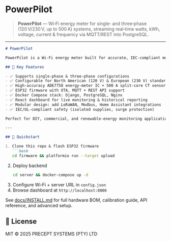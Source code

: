 # PowerPilot

> **PowerPilot** — Wi‑Fi energy meter for single‑ and three‑phase (120 V/230 V, up to 500 A) systems, streaming real‑time watts, kWh, voltage, current & frequency via MQTT/REST into PostgreSQL.

---

```markdown
# PowerPilot

PowerPilot is a Wi‑Fi energy meter built for accurate, IEC‑compliant monitoring of electrical systems — single‑phase and three‑phase (WYE/DELTA) up to 500 A at 120 V/230 V. It measures real‑time RMS voltage, current, active/reactive/apparent power, kWh, and frequency, then securely streams data via MQTT or HTTP into a Dockerized backend (Debian → Django REST → PostgreSQL) for local or cloud storage, visualization, and analytics.

## 🚀 Key Features

- ✅ Supports single‑phase & three‑phase configurations  
- ✅ Configurable for North American (120 V) & European (230 V) standards  
- ✅ High‑accuracy ADE7758 energy‑meter IC + 500 A split‑core CT sensors  
- ✅ ESP32 firmware with OTA, MQTT + REST API support  
- ✅ Docker Compose stack: Django, PostgreSQL, Nginx  
- ✅ React dashboard for live monitoring & historical reporting  
- ✅ Modular design: add LoRaWAN, Modbus, Home Assistant integrations  
- ✅ IEC/UL‑compliant safety (isolated supplies, surge protection)

Perfect for DIY, commercial, and renewable‑energy monitoring applications — take control of your energy usage and unlock actionable insights today!

---

## 🚩 Quickstart

1. Clone this repo & flash ESP32 firmware  
   ```bash
   cd firmware && platformio run --target upload
   ```
2. Deploy backend  
   ```bash
   cd server && docker-compose up -d
   ```
3. Configure Wi‑Fi + server URL in `config.json`  
4. Browse dashboard at `http://localhost:8000`

See [docs/INSTALL.md](docs/INSTALL.md) for full hardware BOM, calibration guide, API reference, and advanced setup.

## 📄 License

MIT © 2025 PRECEPT SYSTEMS (PTY) LTD  
```
